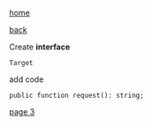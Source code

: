 [home](./page01.md)

[back](./page01.md)


Create **interface**
```
Target
```

add code

```
public function request(): string;
```


[page 3](./page03.md)
